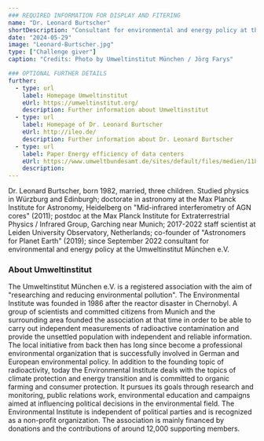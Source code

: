 ```yaml
---
### REQUIRED INFORMATION FOR DISPLAY AND FITERING
name: "Dr. Leonard Burtscher"
shortDescription: "Consultant for environmental and energy policy at the Umweltinstitut München e.V."
date: "2024-05-29"
image: "Leonard-Burtscher.jpg"
type: ["Challenge giver"]
caption: "Credits: Photo by Umweltinstitut München / Jörg Farys"

### OPTIONAL FURTHER DETAILS
further:
  - type: url
    label: Homepage Umweltinstitut
    eUrl: https://umweltinstitut.org/
    description: Further information about Umweltinstitut
  - type: url
    label: Homepage of Dr. Leonard Burtscher
    eUrl: http://ileo.de/
    description: Further information about Dr. Leonard Burtscher
  - type: url
    label: Paper Energy efficiency of data centers
    eUrl: https://www.umweltbundesamt.de/sites/default/files/medien/11867/dokumente/17052023_policy_paper_enefg_chancen_fuer_die_rechenzentrums_und_it-branche.pdf
    description:
---
```


Dr. Leonard Burtscher, born 1982, married, three children. Studied physics in Würzburg and Edinburgh; doctorate in astronomy at the Max Planck Institute for Astronomy, Heidelberg on "Mid-infrared interferometry of AGN cores" (2011); postdoc at the Max Planck Institute for Extraterrestrial Physics / Infrared Group, Garching near Munich; 2017-2022 staff scientist at Leiden University Observatory, Netherlands; co-founder of "Astronomers for Planet Earth" (2019); since September 2022 consultant for environmental and energy policy at the Umweltinstitut München e.V.

### About Umweltinstitut

The Umweltinstitut München e.V. is a registered association with the aim of "researching and reducing environmental pollution". The Environmental Institute was founded in 1986 after the reactor disaster in Chernobyl. A group of scientists and committed citizens from Munich and the surrounding area founded the association at that time in order to be able to carry out independent measurements of radioactive contamination and provide the unsettled population with independent and reliable information. The local initiative from back then has long since become a professional environmental organization that is successfully involved in German and European environmental policy.
In addition to the founding topic of radioactivity, today the Environmental Institute deals with the topics of climate protection and energy transition and is committed to organic farming and consumer protection. It pursues its goals through research and monitoring, public relations work, environmental education and campaigns aimed at influencing political decisions in the environmental field. The Environmental Institute is independent of political parties and is recognized as a non-profit organization. The association is mainly financed by donations and the contributions of around 12,000 supporting members.
